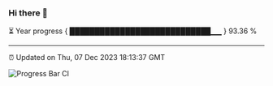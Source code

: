 ### Hi there 👋

⏳ Year progress { ████████████████████████████▁▁ } 93.36 %

---

⏰ Updated on Thu, 07 Dec 2023 18:13:37 GMT

![Progress Bar CI](https://github.com/liununu/liununu/workflows/Progress%20Bar%20CI/badge.svg)
